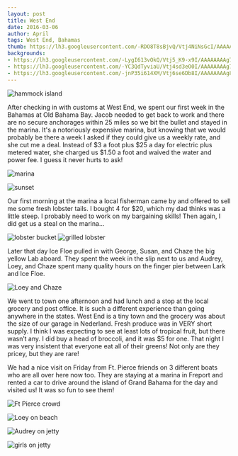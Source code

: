 ```yaml
---
layout: post
title: West End 
date: 2016-03-06
author: April
tags: West End, Bahamas
thumb: https://lh3.googleusercontent.com/-RDO8T8sBjvQ/Vtj4NiNsGcI/AAAAAAAAg7c/REp6bUQWP94/s640/blogger-image-2075911640.jpg
backgrounds:
- https://lh3.googleusercontent.com/-LygI613vOkQ/Vtj5_K9-x9I/AAAAAAAAg78/wdupWzuqmHc/s640/blogger-image--329781343.jpg
- https://lh3.googleusercontent.com/-YC3QdTyviaU/Vtj4sd3eO0I/AAAAAAAAg7k/c8WqLOfle1U/s640/blogger-image--1184413840.jpg
- https://lh3.googleusercontent.com/-jnP35i614XM/Vtj6se6Db8I/AAAAAAAAg8I/xr-Cpyvb6P4/s640/blogger-image--277820690.jpg
---
```


![hammock island](https://lh3.googleusercontent.com/-LygI613vOkQ/Vtj5_K9-x9I/AAAAAAAAg78/wdupWzuqmHc/s640/blogger-image--329781343.jpg)

After checking in with customs at West End, we spent our first week in the Bahamas at Old Bahama Bay.  Jacob needed to get back to work and there are no secure anchorages within 25 miles so we bit the bullet and stayed in the marina.  It's a notoriously expensive marina, but knowing that we would probably be there a week I asked if they could give us a weekly rate, and she cut me a deal. Instead of $3 a foot plus $25 a day for electric plus metered water, she charged us $1.50 a foot and waived the water and power fee. I guess it never hurts to ask! 

![marina](https://lh3.googleusercontent.com/-RDO8T8sBjvQ/Vtj4NiNsGcI/AAAAAAAAg7c/REp6bUQWP94/s640/blogger-image-2075911640.jpg)

![sunset](https://lh3.googleusercontent.com/kYelzfRqHDzjvdIAb5_ygPGLre-dEVFUPFwl0hUE47qEvVoKunHcQZH3ZpNHHtJtft_Up6DgeTs83BVzcIvpgK3UOG91qARBtyc8BXpGrYB7uRilfGmpKkSmFylrjEQaNawB6njUoY-5HHERmLAFfjq3Ojl1M8hNhnloCNuN4M1POJJqzAYbj-uMSU2fUo3Vdo62776JozFHyk9iUBFByaI_AkFemlINW8OdU-6qE6nMiLF66i4eAdrmsA5d3tzynLD36ir6sFSgON6EyIHRe1hI7SZvsNB3WggBPL1Y6i4yQXJTNCl89XaAquwtas6LqVjpnwgMIYJKGMv971ooA8gifFFBjRo7O_puSLYNfSKo9Yiw_TagB789dCjSN2zz-Fcm8QW4KjtlR3a17qGsD_xPOiI1zZEdLY5FJ4kth5Vt--a8XacE72gCHJd3NbD0xdnJq5noMANCB-bxRGum53W0duSxjl__kXLHKiJHWZMG8tdkwhrc2sWDOQeAHIw5vGu648V6kLPueETVLqYY4-4p3m8fsuO2rbs0TMvUSulYY3E3v6bdd60HkEq5bmn2C9sT-A=w3360-h738-no)

Our first morning at the marina a local fisherman came by and offered to sell me some fresh lobster tails. I bought 4 for $20, which my dad thinks was a little steep. I probably need to work on my bargaining skills!  Then again, I did get us a steal on the marina...

![lobster bucket](https://lh3.googleusercontent.com/-YC3QdTyviaU/Vtj4sd3eO0I/AAAAAAAAg7k/c8WqLOfle1U/s640/blogger-image--1184413840.jpg)
![grilled lobster](https://lh3.googleusercontent.com/-uB3slDrqd-U/Vtj60sNsRHI/AAAAAAAAg8M/Iqrw0TtL18k/s640/blogger-image--81111957.jpg)

Later that day Ice Floe pulled in with George, Susan, and Chaze the big yellow Lab aboard.  They spent the week in the slip next to us and Audrey, Loey, and Chaze spent many quality hours on the finger pier between Lark and Ice Floe.

![Loey and Chaze](https://lh3.googleusercontent.com/-L53DvYZXDd8/Vtj9zU72awI/AAAAAAAAg8k/4HziA92PwNA/s640/blogger-image-1184512277.jpg)

We went to town one afternoon and had lunch and a stop at the local grocery and post office. It is such a different experience than going anywhere in the states. West End is a tiny town and the grocery was about the size of our garage in Nederland. Fresh produce was in VERY short supply. I think I was expecting to see at least lots of tropical fruit, but there wasn’t any. I did buy a head of broccoli, and it was $5 for one. That night I was very insistent that everyone eat all of their greens! Not only are they pricey, but they are rare!

We had a nice visit on Friday from Ft. Pierce friends on 3 different boats who are all over here now too. They are staying at a marina in Freport and rented a car to drive around the island of Grand Bahama for the day and visited us! It was so fun to see them! 

![Ft Pierce crowd](https://lh3.googleusercontent.com/-kE6hXNRhHr8/Vtj1PYDWdnI/AAAAAAAAg7Q/slLd0B4tjxg/s640/blogger-image-39036206.jpg)

![Loey on beach](https://lh3.googleusercontent.com/-m8AwyT828xo/Vtj-3ZXokWI/AAAAAAAAg8s/BUZ8WKgsZ_k/s640/blogger-image-1699722224.jpg)

![Audrey on jetty](https://lh3.googleusercontent.com/-06QUxGDuH_w/Vtj4UVcbaEI/AAAAAAAAg7g/PrGNgrA3Ifk/s640/blogger-image-2051984156.jpg)

![girls on jetty](https://lh3.googleusercontent.com/-jnP35i614XM/Vtj6se6Db8I/AAAAAAAAg8I/xr-Cpyvb6P4/s640/blogger-image--277820690.jpg)

